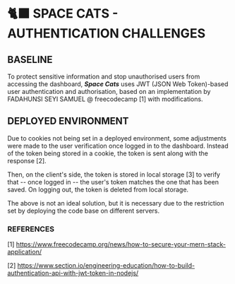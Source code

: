 # 🐈‍⬛ SPACE CATS - AUTHENTICATION CHALLENGES

## BASELINE

To protect sensitive information and stop unauthorised users from accessing the dashboard, _**Space Cats**_ uses JWT (JSON Web Token)-based user authentication and authorisation, based on an implementation by FADAHUNSI SEYI SAMUEL @ freecodecamp [1] with modifications.

## DEPLOYED ENVIRONMENT

Due to cookies not being set in a deployed environment, some adjustments were made to the user verification once logged in to the dashboard. Instead of the token being stored in a cookie, the token is sent along with the response [2].

Then, on the client's side, the token is stored in local storage [3] to verify that -- once logged in -- the user's token matches the one that has been saved. On logging out, the token is deleted from local storage.

The above is not an ideal solution, but it is necessary due to the restriction set by deploying the code base on different servers.

### REFERENCES

[1] https://www.freecodecamp.org/news/how-to-secure-your-mern-stack-application/

[2] https://www.section.io/engineering-education/how-to-build-authentication-api-with-jwt-token-in-nodejs/
